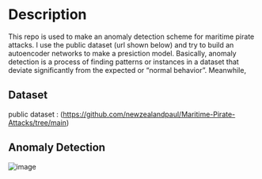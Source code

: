 # Description 
This repo is used to make an anomaly detection scheme for maritime pirate attacks. I use the public dataset (url shown below) and try to build an autoencoder networks to make a presiction model. Basically, anomaly detection is a process of finding patterns or instances in a dataset that deviate significantly from the expected or “normal behavior”. Meanwhile,  
## Dataset
public dataset : (https://github.com/newzealandpaul/Maritime-Pirate-Attacks/tree/main)
## Anomaly Detection
![image](https://github.com/user-attachments/assets/f2c11ef7-47f3-41dc-98ac-457d9c3c1d04)
<img source = "output.png" width = "8000" height="auto">
<img source = "output.png" width="800" height="auto">

